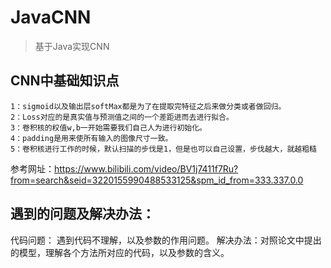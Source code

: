 # JavaCNN

> 基于Java实现CNN

## CNN中基础知识点

	1：sigmoid以及输出层softMax都是为了在提取完特征之后来做分类或者做回归。
	2：Loss对应的是真实值与预测值之间的一个差距进而去进行拟合。
	3：卷积核的权值w,b一开始需要我们自己人为进行初始化。
	4：padding是用来使所有输入的图像尺寸一致。
	5：卷积核进行工作的时候，默认扫描的步伐是1，但是也可以自己设置，步伐越大，就越粗糙

参考网址：https://www.bilibili.com/video/BV1j7411f7Ru?from=search&seid=3220155990488533125&spm_id_from=333.337.0.0
## 遇到的问题及解决办法：
代码问题：
   遇到代码不理解，以及参数的作用问题。
解决办法：对照论文中提出的模型，理解各个方法所对应的代码，以及参数的含义。
